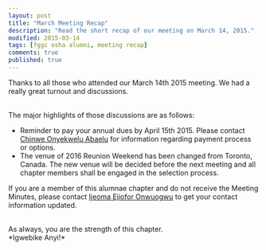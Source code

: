```yaml
---
layout: post
title: "March Meeting Recap"
description: "Read the short recap of our meeting on March 14, 2015."
modified: 2015-03-14
tags: [fggc osha alumni, meeting recap]
comments: true
published: true
---
```


Thanks to all those who attended our March 14th 2015 meeting. We had a really great turnout and discussions.

<br>
The major highlights of those discussions are as follows:

* Reminder to pay your annual dues by April 15th 2015. Please contact [Chinwe Onyekwelu Abaelu](chinwe.onyekwelu@fggconitsha.com) for information regarding payment process or options.
* The venue of 2016 Reunion Weekend has been changed from Toronto, Canada. The new venue will be decided before the next meeting and all chapter members shall be engaged in the selection process.

If you are a member of this alumnae chapter and do not receive the Meeting Minutes, please contact [Ijeoma Ejiofor Onwuogwu](#mailto:ijeoma.ejiofor@fggconitsha.com) to get your contact information updated.

<br>
As always, you are the strength of this chapter.

<br>
*Igwebike Anyi!*
